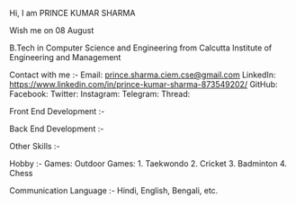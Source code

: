 Hi, I am PRINCE KUMAR SHARMA

Wish me on 08 August

B.Tech in Computer Science and Engineering from Calcutta Institute of Engineering and Management 

Contact with me :-
  Email: prince.sharma.ciem.cse@gmail.com
  LinkedIn: https://www.linkedin.com/in/prince-kumar-sharma-873549202/
  GitHub:
  Facebook:
  Twitter:
  Instagram:
  Telegram:
  Thread:
  
Front End Development :-

Back End Development :-


Other Skills :-

Hobby :-
  Games:
    Outdoor Games:
      1. Taekwondo
      2. Cricket
      3. Badminton
      4. Chess
      

Communication Language :- Hindi, English, Bengali, etc.



